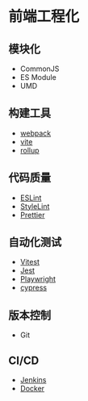 # 前端工程化

## 模块化

- CommonJS
- ES Module
- UMD

## 构建工具

- [webpack](https://webpack.js.org/)
- [vite](https://vitejs.dev/)
- [rollup](https://rollupjs.org/)

## 代码质量

- [ESLint](https://eslint.org/)
- [StyleLint](https://stylelint.io/)
- [Prettier](https://prettier.io/)

## 自动化测试

- [Vitest](https://vitepress.dev/)
- [Jest](https://vitepress.dev/)
- [Playwright](https://playwright.dev/)
- [cypress](https://www.cypress.io/)

## 版本控制

- Git

## CI/CD

- [Jenkins](https://www.jenkins.io/)
- [Docker](https://www.docker.com/)
